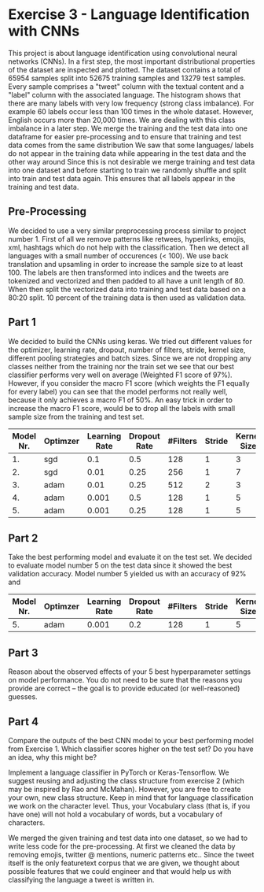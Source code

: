 # Exercise 3 - Language Identification with CNNs



This project is about language identification using convolutional neural networks (CNNs).
In a first step, the most important distributional properties of the dataset are inspected and plotted.
The dataset contains a total of 65954 samples split into 52675 training samples and 13279 test samples.
Every sample comprises a "tweet" column with the textual content and a "label" column with the associated language.
The histogram shows that there are many labels with very low frequency (strong class imbalance).
For example 60 labels occur less than 100 times in the whole dataset.
However, English occurs more than 20,000 times. We are dealing with this class imbalance in a later step.
We merge the training and the test data into one dataframe for easier pre-processing and to ensure that training and test data comes from the same distribution
We saw that some languages/ labels do not appear in the training data while appearing in the test data and the other way around
Since this is not desirable we merge training and test data into one dataset and before starting to train we randomly shuffle and split into train and test data again. This ensures that all labels appear in the training and test data.

## Pre-Processing

We decided to use a very similar preprocessing process similar to project number 1.
First of all we remove patterns like retwees, hyperlinks, emojis, xml, hashtags which do not help with the classification.
Then we detect all languages with a small number of occurences (< 100). We use back translation and upsamling in order to increase the sample size to at least 100.
The labels are then transformed into indices and the tweets are tokenized and vectorized and then padded to all have a unit length of 80.
When then split the vectorized data into training and test data based on a 80:20 split. 10 percent of the training data is then used as validation data. 

## Part 1
We decided to build the CNNs using keras. We tried out different values for the optimizer, learning rate, dropout, number of filters, stride, kernel size, different pooling strategies and batch sizes. Since we are not dropping any classes neither from the training nor the train set we see that our best classifier
performs very well on average (Weighted F1 score of 97%). However, if you consider the macro F1 score (which weights the F1 equally for every label) you can 
see that the model performs not really well, because it only achieves a macro F1 of 50%. 
An easy trick in order to increase the macro F1 score, would be to drop all the labels with small sample size from the training and test set.

|Model Nr.|Optimzer|Learning Rate|Dropout Rate|#Filters|Stride|Kernel Size|Pooling|Batch Size|Accuracy|Macro F1|Weighted F1|
|-|-|-|-|-|-|-|-|-|-|-|-|
|1.|sgd|0.1|0.5|128|1|3|GlobalMaxPooling1D|64|0.84|0.19|0.83|
|2.|sgd|0.01|0.25|256|1|7|GlobalMaxPooling1D|128|0.89|0.15|0.88|
|3.|adam|0.01|0.25|512|2|3|GlobalMaxPooling1D|64|0.88|0.15|0.89|
|4.|adam|0.001|0.5|128|1|5|GlobalMaxPooling1D|64|0.95|0.5|0.94|
|5.|adam|0.001|0.25|128|1|5|GlobalMaxPooling1D|128|0.97|0.5|0.97|





## Part 2
Take the best performing model and evaluate it on the test set. We decided to evaluate model number 5 on the test data since it showed the best validation accuracy. Model number 5 yielded us with an accuracy of 92% and  

|Model Nr.|Optimzer|Learning Rate|Dropout Rate|#Filters|Stride|Kernel Size|Pooling|Batch Size|Accuracy|Macro F1|Weighted F1|
|-|-|-|-|-|-|-|-|-|-|-|-|
|5.|adam|0.001|0.2|128|1|5|GlobalMaxPooling1D|128|0.92|0.5|0.91|

## Part 3
Reason about the observed effects of your 5 best hyperparameter settings on model performance. You do not need to be sure that the reasons you provide are correct – the goal is to provide educated (or well-reasoned) guesses.

## Part 4
 Compare the outputs of the best CNN model to your best performing model from Exercise 1. Which classifier scores
 higher on the test set? Do you have an idea, why this might be?


Implement a language classifier in PyTorch or Keras-Tensorflow. We suggest reusing and adjusting the class structure from exercise 2 (which may be inspired by Rao and McMahan). However, you are free to create your own, new class structure. Keep in mind that for language classification we work on the character level. Thus, your Vocabulary class (that is, if you have one) will not hold a vocabulary of words, but a vocabulary of characters.

We merged the given training and test data into one dataset, so we had to write less code for the pre-processing.
At first we cleaned the data by removing emojis, twitter @ mentions, numeric patterns etc..
Since the tweet itself is the only featuretext corpus that we are given, we thought about possible features that we could engineer
and that would help us with classifying the language a tweet is written in.
